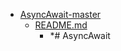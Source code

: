 - <a href = "E:\Node_projects\Node_Way\ArchivTSH_2\ArhivTimur_2\AsyncAwait-master\cat.AsyncAwait-master\dir.AsyncAwait-master.md">AsyncAwait-master</a>
    - <a href = "E:\Node_projects\Node_Way\ArchivTSH_2\ArhivTimur_2\AsyncAwait-master\README.md">README.md</a>
        - *# AsyncAwait
